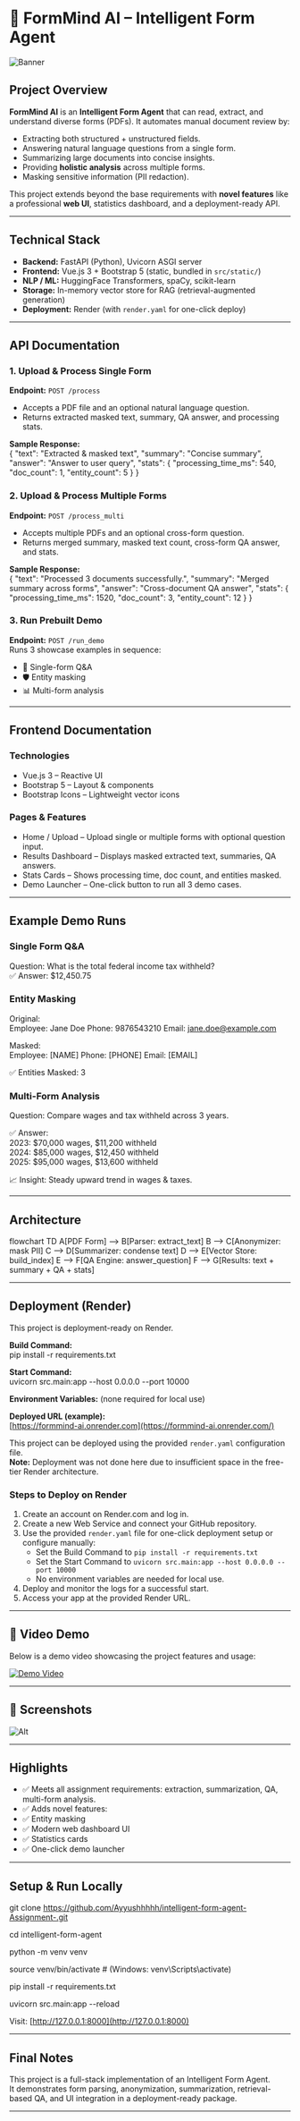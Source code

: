 # 🤖 FormMind AI – Intelligent Form Agent  

![Banner](img/p.png) 

##  Project Overview
**FormMind AI** is an **Intelligent Form Agent** that can read, extract, and understand diverse forms (PDFs). It automates manual document review by:  

- Extracting both structured + unstructured fields.  
- Answering natural language questions from a single form.  
- Summarizing large documents into concise insights.  
- Providing **holistic analysis** across multiple forms.  
- Masking sensitive information (PII redaction).  

This project extends beyond the base requirements with **novel features** like a professional **web UI**, statistics dashboard, and a deployment-ready API.

---

##  Technical Stack
- **Backend:** FastAPI (Python), Uvicorn ASGI server  
- **Frontend:** Vue.js 3 + Bootstrap 5 (static, bundled in `src/static/`)  
- **NLP / ML:** HuggingFace Transformers, spaCy, scikit-learn  
- **Storage:** In-memory vector store for RAG (retrieval-augmented generation)  
- **Deployment:** Render (with `render.yaml` for one-click deploy)  

---

##  API Documentation 

### **1. Upload & Process Single Form**
**Endpoint:** `POST /process`  
- Accepts a PDF file and an optional natural language question.  
- Returns extracted masked text, summary, QA answer, and processing stats.  

**Sample Response:**  
{
"text": "Extracted & masked text",
"summary": "Concise summary",
"answer": "Answer to user query",
"stats": {
"processing_time_ms": 540,
"doc_count": 1,
"entity_count": 5
}
}


### 2. Upload & Process Multiple Forms  
**Endpoint:** `POST /process_multi`  

- Accepts multiple PDFs and an optional cross-form question.  
- Returns merged summary, masked text count, cross-form QA answer, and stats.  

**Sample Response:**  
{
"text": "Processed 3 documents successfully.",
"summary": "Merged summary across forms",
"answer": "Cross-document QA answer",
"stats": {
"processing_time_ms": 1520,
"doc_count": 3,
"entity_count": 12
}
}


### 3. Run Prebuilt Demo  
**Endpoint:** `POST /run_demo`  
Runs 3 showcase examples in sequence:  

- 📝 Single-form Q&A  
- 🛡️ Entity masking  
- 📊 Multi-form analysis  

---

##  Frontend Documentation

### Technologies
- Vue.js 3 – Reactive UI  
- Bootstrap 5 – Layout & components  
- Bootstrap Icons – Lightweight vector icons  

### Pages & Features
- Home / Upload – Upload single or multiple forms with optional question input.  
- Results Dashboard – Displays masked extracted text, summaries, QA answers.  
- Stats Cards – Shows processing time, doc count, and entities masked.  
- Demo Launcher – One-click button to run all 3 demo cases.  

---

##  Example Demo Runs

###  Single Form Q&A  
Question: What is the total federal income tax withheld?  
✅ Answer: $12,450.75  

###  Entity Masking  
Original:  
Employee: Jane Doe
Phone: 9876543210
Email: jane.doe@example.com

Masked:  
Employee: [NAME]
Phone: [PHONE]
Email: [EMAIL]


✅ Entities Masked: 3  

### Multi-Form Analysis  
Question: Compare wages and tax withheld across 3 years.  

✅ Answer:  
2023: $70,000 wages, $11,200 withheld  
2024: $85,000 wages, $12,450 withheld  
2025: $95,000 wages, $13,600 withheld  

📈 Insight: Steady upward trend in wages & taxes.  

---

##  Architecture
flowchart TD
A[PDF Form] --> B[Parser: extract_text]
B --> C[Anonymizer: mask PII]
C --> D[Summarizer: condense text]
D --> E[Vector Store: build_index]
E --> F[QA Engine: answer_question]
F --> G[Results: text + summary + QA + stats]


---

##  Deployment (Render)

This project is deployment-ready on Render.

**Build Command:**  
pip install -r requirements.txt


**Start Command:**  
uvicorn src.main:app --host 0.0.0.0 --port 10000


**Environment Variables:** (none required for local use)

**Deployed URL (example):**  
[https://formmind-ai.onrender.com](https://formmind-ai.onrender.com/)

This project can be deployed using the provided `render.yaml` configuration file.  
**Note:** Deployment was not done here due to insufficient space in the free-tier Render architecture.

### Steps to Deploy on Render
1. Create an account on Render.com and log in.  
2. Create a new Web Service and connect your GitHub repository.  
3. Use the provided `render.yaml` file for one-click deployment setup or configure manually:
   - Set the Build Command to `pip install -r requirements.txt`  
   - Set the Start Command to `uvicorn src.main:app --host 0.0.0.0 --port 10000`  
   - No environment variables are needed for local use.  
4. Deploy and monitor the logs for a successful start.  
5. Access your app at the provided Render URL.

---

## 🎥 Video Demo
Below is a demo video showcasing the project features and usage:


[![Demo Video]([https://img.youtube.com/vi/YOUR_VIDEO_ID/0.jpg)](https://www.youtube.com/watch?v=YOUR_VIDEO_ID](https://drive.google.com/file/d/1BhpFu_SMtl3KvyDfdu3YnIDNS97vD8fS/view?usp=drive_link))


---

## 📸 Screenshots
![Alt](img/r.png)

---

##  Highlights
- ✅ Meets all assignment requirements: extraction, summarization, QA, multi-form analysis.  
- ✅ Adds novel features:  
- ✅ Entity masking  
- ✅ Modern web dashboard UI  
- ✅ Statistics cards  
- ✅ One-click demo launcher  
  

---

##  Setup & Run Locally
git clone https://github.com/Ayyushhhhh/intelligent-form-agent-Assignment-.git

cd intelligent-form-agent

python -m venv venv

source venv/bin/activate # (Windows: venv\Scripts\activate)

pip install -r requirements.txt

uvicorn src.main:app --reload

Visit: [http://127.0.0.1:8000](http://127.0.0.1:8000)

---

##  Final Notes
This project is a full-stack implementation of an Intelligent Form Agent.  
It demonstrates form parsing, anonymization, summarization, retrieval-based QA, and UI integration in a deployment-ready package.

---
